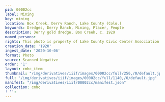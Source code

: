 ```yaml
---
pid: 00002cc
label: Mining
key: mining
location: Box Creek, Derry Ranch, Lake County (Colo.)
keywords: Dredges, Derry Ranch, Mining, Placer, People
description: Derry gold dredge, Box Creek, c. 1920
named_persons: 
rights: This photo is property of Lake County Civic Center Association.
creation_date: '1920'
ingest_date: '2020-10-06'
format: Photo
source: Scanned Negative
order: '1'
layout: cmhc_item
thumbnail: "/img/derivatives/iiif/images/00002cc/full/250,/0/default.jpg"
full: "/img/derivatives/iiif/images/00002cc/full/1140,/0/default.jpg"
manifest: "/img/derivatives/iiif/00002cc/manifest.json"
collection: cmhc
! '': 
---
```

